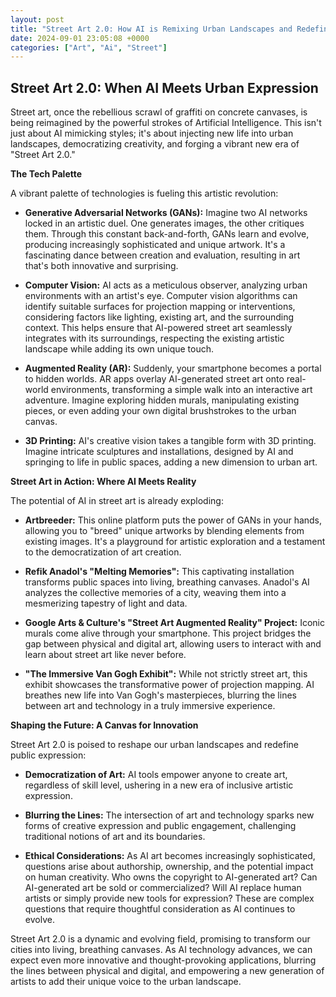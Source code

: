 ```yaml
---
layout: post
title: "Street Art 2.0: How AI is Remixing Urban Landscapes and Redefining Public Expression"
date: 2024-09-01 23:05:08 +0000
categories: ["Art", "Ai", "Street"]
---
```


## Street Art 2.0: When AI Meets Urban Expression

Street art, once the rebellious scrawl of graffiti on concrete canvases, is being reimagined by the powerful strokes of Artificial Intelligence. This isn't just about AI mimicking styles; it's about injecting new life into urban landscapes, democratizing creativity, and forging a vibrant new era of "Street Art 2.0."

**The Tech Palette**

A vibrant palette of technologies is fueling this artistic revolution:

* **Generative Adversarial Networks (GANs):**  Imagine two AI networks locked in an artistic duel. One generates images, the other critiques them. Through this constant back-and-forth, GANs learn and evolve, producing increasingly sophisticated and unique artwork.  It's a fascinating dance between creation and evaluation, resulting in art that's both innovative and surprising.

* **Computer Vision:**  AI acts as a meticulous observer, analyzing urban environments with an artist's eye. Computer vision algorithms can identify suitable surfaces for projection mapping or interventions, considering factors like lighting, existing art, and the surrounding context. This helps ensure that AI-powered street art seamlessly integrates with its surroundings, respecting the existing artistic landscape while adding its own unique touch.

* **Augmented Reality (AR):**  Suddenly, your smartphone becomes a portal to hidden worlds. AR apps overlay AI-generated street art onto real-world environments, transforming a simple walk into an interactive art adventure. Imagine exploring hidden murals, manipulating existing pieces, or even adding your own digital brushstrokes to the urban canvas.

* **3D Printing:**  AI's creative vision takes a tangible form with 3D printing. Imagine intricate sculptures and installations, designed by AI and springing to life in public spaces, adding a new dimension to urban art.

**Street Art in Action: Where AI Meets Reality**

The potential of AI in street art is already exploding:

* **Artbreeder:** This online platform puts the power of GANs in your hands, allowing you to "breed" unique artworks by blending elements from existing images. It's a playground for artistic exploration and a testament to the democratization of art creation.

* **Refik Anadol's "Melting Memories":**  This captivating installation transforms public spaces into living, breathing canvases. Anadol's AI analyzes the collective memories of a city, weaving them into a mesmerizing tapestry of light and data.

* **Google Arts & Culture's "Street Art Augmented Reality" Project:**  Iconic murals come alive through your smartphone. This project bridges the gap between physical and digital art, allowing users to interact with and learn about street art like never before.

* **"The Immersive Van Gogh Exhibit":**  While not strictly street art, this exhibit showcases the transformative power of projection mapping. AI breathes new life into Van Gogh's masterpieces, blurring the lines between art and technology in a truly immersive experience.

**Shaping the Future: A Canvas for Innovation**

Street Art 2.0 is poised to reshape our urban landscapes and redefine public expression:

* **Democratization of Art:**  AI tools empower anyone to create art, regardless of skill level, ushering in a new era of inclusive artistic expression.

* **Blurring the Lines:**  The intersection of art and technology sparks new forms of creative expression and public engagement, challenging traditional notions of art and its boundaries.

* **Ethical Considerations:**  As AI art becomes increasingly sophisticated, questions arise about authorship, ownership, and the potential impact on human creativity.  Who owns the copyright to AI-generated art? Can AI-generated art be sold or commercialized? Will AI replace human artists or simply provide new tools for expression? These are complex questions that require thoughtful consideration as AI continues to evolve. 


Street Art 2.0 is a dynamic and evolving field, promising to transform our cities into living, breathing canvases.  As AI technology advances, we can expect even more innovative and thought-provoking applications, blurring the lines between physical and digital, and empowering a new generation of artists to add their unique voice to the urban landscape. 





